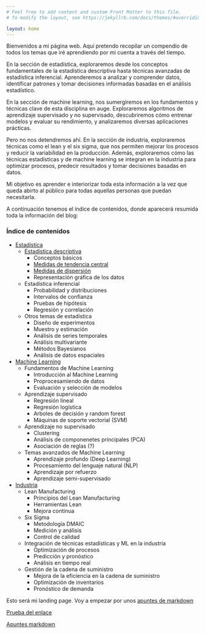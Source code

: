 ```yaml
---
# Feel free to add content and custom Front Matter to this file.
# To modify the layout, see https://jekyllrb.com/docs/themes/#overriding-theme-defaults

layout: home
---
```

Bienvenidos a mi página web. Aquí pretendo recopilar un compendio de todos los temas que iré aprendiendo por mi cuenta a través del tiempo.

En la sección de estadística, exploraremos desde los conceptos fundamentales de la estadística descriptiva hasta técnicas avanzadas de estadística inferencial. Aprenderemos a analizar y comprender datos, identificar patrones y tomar decisiones informadas basadas en el análisis estadístico.

En la sección de machine learning, nos sumergiremos en los fundamentos y técnicas clave de esta disciplina en auge. Exploraremos algoritmos de aprendizaje supervisado y no supervisado, descubriremos cómo entrenar modelos y evaluar su rendimiento, y analizaremos diversas aplicaciones prácticas.

Pero no nos detendremos ahí. En la sección de industria, exploraremos técnicas como el lean y el six sigma, que nos permiten mejorar los procesos y reducir la variabilidad en la producción. Además, exploraremos cómo las técnicas estadísticas y de machine learning se integran en la industria para optimizar procesos, predecir resultados y tomar decisiones basadas en datos.

Mi objetivo es aprender e interiorizar toda esta información a la vez que queda abirto al público para todas aquellas personas que puedan necesitarla.

A continuación tenemos el índice de contenidos, donde aparecerá resumida toda la información del blog:

### Índice de contenidos

+ [Estadística](/estadistica.md)
    + [Estadística descriptiva](/estadistica/estadistica-descriptiva.md)
        + Conceptos básicos
        + [Medidas de tendencia central](/estadistica/estadistica-descriptiva/tendencia-central.md)
        + [Medidas de dispersión](/estadistica/estadistica-descriptiva/dispersion.md)
        + Representación gráfica de los datos
    + Estadística inferencial
        + Probabilidad y distribuciones
        + Intervalos de confianza
        + Pruebas de hipótesis
        + Regresión y correlación
    + Otros temas de estadística
        + Diseño de experimentos
        + Muestro y estimación
        + Análisis de series temporales
        + Análisis multivariante
        + Métodos Bayesianos
        + Análisis de datos espaciales
+ [Machine Learning](machine_learning.md)
    + Fundamentos de Machine Learning
        + Introducción al Machine Learning
        + Proprocesamiendo de datos
        + Evaluación y selección de modelos
    + Aprendizaje supervisado
        + Regresión lineal
        + Regresión logística
        + Arboles de decisión y random forest
        + Máquinas de soporte vectorial (SVM)
    + Aprendizaje no supervisado
        + Clustering
        + Análisis de componenetes principales (PCA)
        + Asociación de reglas (?)
    + Temas avanzados de Machine Learning
        + Aprendizaje profundo (Deep Learning)
        + Procesamiento del lenguaje natural (NLP)
        + Aprendizaje por refuerzo
        + Aprendizaje semi-supervisado
+ [Industria](industria.md)
    + Lean Manufacturing
        + Principios del Lean Manufacturing
        + Herramientas Lean
        + Mejora continua
    + Six Sigma
        + Metodología DMAIC
        + Medición y análisis
        + Control de calidad
    + Integración de técnicas estadísticas y ML en la industria
        + Optimización de procesos
        + Predicción y pronóstico
        + Análisis en tiempo real
    + Gestión de la cadena de suministro
        + Mejora de la eficiencia en la cadena de suministro
        + Optimización de inventarios
        + Pronóstico de demanda


Esto será mi landing page. Voy a empezar por unos [apuntes de markdown](/markdown.md)

[Prueba del enlace](industria.md)

[Apuntes markdown](/markdown.md)